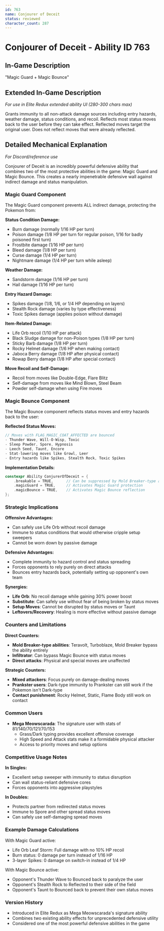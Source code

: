```yaml
---
id: 763
name: Conjourer of Deceit
status: reviewed
character_count: 287
---
```


# Conjourer of Deceit - Ability ID 763

## In-Game Description
"Magic Guard + Magic Bounce"

## Extended In-Game Description
*For use in Elite Redux extended ability UI (280-300 chars max)*

Grants immunity to all non-attack damage sources including entry hazards, weather damage, status conditions, and recoil. Reflects most status moves back to the user before they can take effect. Reflected moves target the original user. Does not reflect moves that were already reflected.

## Detailed Mechanical Explanation
*For Discord/reference use*

Conjourer of Deceit is an incredibly powerful defensive ability that combines two of the most protective abilities in the game: Magic Guard and Magic Bounce. This creates a nearly impenetrable defensive wall against indirect damage and status manipulation.

### Magic Guard Component
The Magic Guard component prevents ALL indirect damage, protecting the Pokemon from:

**Status Condition Damage:**
- Burn damage (normally 1/16 HP per turn)
- Poison damage (1/8 HP per turn for regular poison, 1/16 for badly poisoned first turn)
- Frostbite damage (1/16 HP per turn)
- Bleed damage (1/8 HP per turn)
- Curse damage (1/4 HP per turn)
- Nightmare damage (1/4 HP per turn while asleep)

**Weather Damage:**
- Sandstorm damage (1/16 HP per turn)
- Hail damage (1/16 HP per turn)

**Entry Hazard Damage:**
- Spikes damage (1/8, 1/6, or 1/4 HP depending on layers)
- Stealth Rock damage (varies by type effectiveness)
- Toxic Spikes damage (applies poison without damage)

**Item-Related Damage:**
- Life Orb recoil (1/10 HP per attack)
- Black Sludge damage for non-Poison types (1/8 HP per turn)
- Sticky Barb damage (1/8 HP per turn)
- Rocky Helmet damage (1/6 HP when making contact)
- Jaboca Berry damage (1/8 HP after physical contact)
- Rowap Berry damage (1/8 HP after special contact)

**Move Recoil and Self-Damage:**
- Recoil from moves like Double-Edge, Flare Blitz
- Self-damage from moves like Mind Blown, Steel Beam
- Powder self-damage when using Fire moves

### Magic Bounce Component
The Magic Bounce component reflects status moves and entry hazards back to the user:

**Reflected Status Moves:**
```c
// Moves with FLAG_MAGIC_COAT_AFFECTED are bounced
- Thunder Wave, Will-O-Wisp, Toxic
- Sleep Powder, Spore, Hypnosis
- Leech Seed, Taunt, Encore
- Stat-lowering moves like Growl, Leer
- Entry hazards like Spikes, Stealth Rock, Toxic Spikes
```

**Implementation Details:**
```c
constexpr Ability ConjurerOfDeceit = {
    .breakable = TRUE,      // Can be suppressed by Mold Breaker-type abilities
    .magicGuard = TRUE,     // Activates Magic Guard protection
    .magicBounce = TRUE,    // Activates Magic Bounce reflection
};
```

### Strategic Implications

**Offensive Advantages:**
- Can safely use Life Orb without recoil damage
- Immune to status conditions that would otherwise cripple setup sweepers
- Cannot be worn down by passive damage

**Defensive Advantages:**
- Complete immunity to hazard control and status spreading
- Forces opponents to rely purely on direct attacks
- Bounces entry hazards back, potentially setting up opponent's own team

**Synergies:**
- **Life Orb**: No recoil damage while gaining 30% power boost
- **Substitute**: Can safely use without fear of being broken by status moves
- **Setup Moves**: Cannot be disrupted by status moves or Taunt
- **Leftovers/Recovery**: Healing is more effective without passive damage

### Counters and Limitations

**Direct Counters:**
- **Mold Breaker-type abilities**: Teravolt, Turboblaze, Mold Breaker bypass the ability entirely
- **Infiltrator**: Can bypass Magic Bounce with status moves
- **Direct attacks**: Physical and special moves are unaffected

**Strategic Counters:**
- **Mixed attackers**: Focus purely on damage-dealing moves
- **Prankster users**: Dark-type immunity to Prankster can still work if the Pokemon isn't Dark-type
- **Contact punishment**: Rocky Helmet, Static, Flame Body still work on contact

### Common Users
- **Mega Meowscarada**: The signature user with stats of 81/140/70/121/70/153
  - Grass/Dark typing provides excellent offensive coverage
  - High Speed and Attack stats make it a formidable physical attacker
  - Access to priority moves and setup options

### Competitive Usage Notes

**In Singles:**
- Excellent setup sweeper with immunity to status disruption
- Can wall status-reliant defensive cores
- Forces opponents into aggressive playstyles

**In Doubles:**
- Protects partner from redirected status moves
- Immune to Spore and other spread status moves
- Can safely use self-damaging spread moves

### Example Damage Calculations
With Magic Guard active:
- Life Orb Leaf Storm: Full damage with no 10% HP recoil
- Burn status: 0 damage per turn instead of 1/16 HP
- 3-layer Spikes: 0 damage on switch-in instead of 1/4 HP

With Magic Bounce active:
- Opponent's Thunder Wave to Bounced back to paralyze the user
- Opponent's Stealth Rock to Reflected to their side of the field
- Opponent's Taunt to Bounced back to prevent their own status moves

### Version History
- Introduced in Elite Redux as Mega Meowscarada's signature ability
- Combines two existing ability effects for unprecedented defensive utility
- Considered one of the most powerful defensive abilities in the game